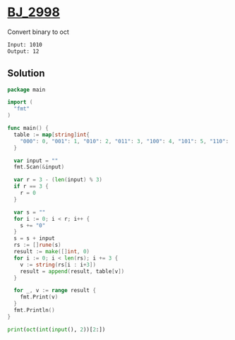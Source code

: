 # [BJ_2998](https://acmicpc.net/problem/2998)

Convert binary to oct

```txt
Input: 1010
Output: 12
```

## Solution

```go
package main

import (
  "fmt"
)

func main() {
  table := map[string]int{
    "000": 0, "001": 1, "010": 2, "011": 3, "100": 4, "101": 5, "110": 6, "111": 7,
  }

  var input = ""
  fmt.Scan(&input)

  var r = 3 - (len(input) % 3)
  if r == 3 {
    r = 0
  }

  var s = ""
  for i := 0; i < r; i++ {
    s += "0"
  }
  s = s + input
  rs := []rune(s)
  result := make([]int, 0)
  for i := 0; i < len(rs); i += 3 {
    v := string(rs[i : i+3])
    result = append(result, table[v])
  }

  for _, v := range result {
    fmt.Print(v)
  }
  fmt.Println()
}
```

```py
print(oct(int(input(), 2))[2:])
```
